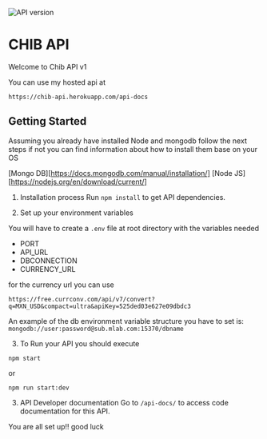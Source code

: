 ![API version](https://img.shields.io/badge/version-1.0-brightgreen.svg)
# CHIB API
Welcome to Chib API v1

You can use my hosted api at 

```
https://chib-api.herokuapp.com/api-docs
```

## Getting Started

Assuming you already have installed Node and mongodb follow the next steps if not you can find information about how to install them base on your OS 

[Mongo DB][https://docs.mongodb.com/manual/installation/]
[Node JS][https://nodejs.org/en/download/current/]

1.	Installation process
Run `npm install` to get API dependencies.

2. Set up your environment variables

You will have to create a `.env` file at root directory with the variables needed
    
* PORT
* API_URL
* DBCONNECTION
* CURRENCY_URL

for the currency url you can use 
```
https://free.currconv.com/api/v7/convert?q=MXN_USD&compact=ultra&apiKey=525ded03e627e09dbdc3
```

An example of the db environment variable structure you have to set is: 
`mongodb://user:password@sub.mlab.com:15370/dbname`

3. To Run your API you should execute 
```
npm start
```

or 

```
npm run start:dev
```

3.	API Developer documentation
Go to `/api-docs/` to access code documentation for this API.

You are all set up!!
good luck